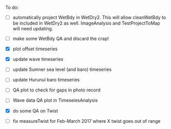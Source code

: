 To do:
- [ ] automatically project WetBdy in WetDry2. This will allow cleanWetBdy to be
      included in WetDry2 as well. ImageAnalysis and TestProjectToMap will need 
      updating.
- [ ] make some WetBdy QA and discard the crap!
- [x] plot offset timeseries
- [x] update wave timeseries
- [ ] update Sumner sea level (and baro) timeseries
- [ ] update Hurunui baro timeseries
- [ ] QA plot to check for gaps in photo record
- [ ] Wave data QA plot in TimeseiesAnalysis
- [x] do some QA on Twist
- [ ] fix measureTwist for Feb-March 2017 where X twist goes out of range
      